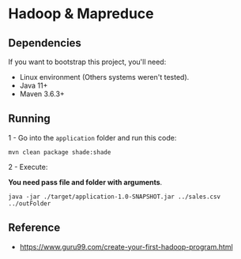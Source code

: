 # Hadoop & Mapreduce

## Dependencies

If you want to bootstrap this project, you'll need:
- Linux environment (Others systems weren't tested).
- Java 11+
- Maven 3.6.3+

## Running

1 - Go into the ```application``` folder and run this code:

    mvn clean package shade:shade

2 - Execute:

**You need pass file and folder with arguments**.

    java -jar ./target/application-1.0-SNAPSHOT.jar ../sales.csv ../outFolder


## Reference

- https://www.guru99.com/create-your-first-hadoop-program.html